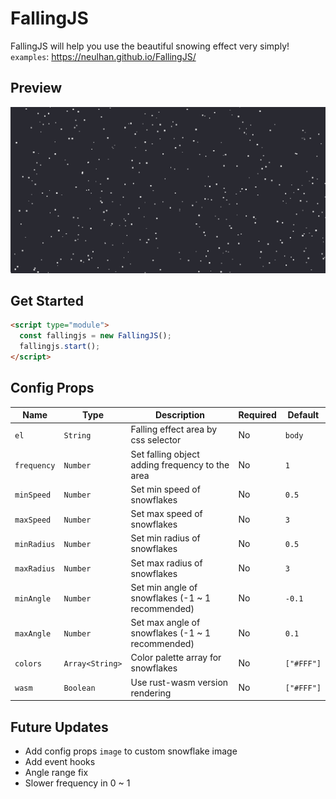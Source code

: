 # FallingJS

FallingJS will help you use the beautiful snowing effect very simply!  
`examples`: https://neulhan.github.io/FallingJS/

## Preview

<img src="https://raw.githubusercontent.com/Neulhan/fallingjs/master/examples/preview.png" />

## Get Started

```html
<script type="module">
  const fallingjs = new FallingJS();
  fallingjs.start();
</script>
```

## Config Props

| Name        | Type            | Description                                      | Required | Default    |
| ----------- | --------------- | ------------------------------------------------ | -------- | ---------- |
| `el`        | `String`        | Falling effect area by css selector              | No       | `body`     |
| `frequency` | `Number`        | Set falling object adding frequency to the area  | No       | `1`        |
| `minSpeed`  | `Number`        | Set min speed of snowflakes                      | No       | `0.5`      |
| `maxSpeed`  | `Number`        | Set max speed of snowflakes                      | No       | `3`        |
| `minRadius` | `Number`        | Set min radius of snowflakes                     | No       | `0.5`      |
| `maxRadius` | `Number`        | Set max radius of snowflakes                     | No       | `3`        |
| `minAngle`  | `Number`        | Set min angle of snowflakes (-1 ~ 1 recommended) | No       | `-0.1`     |
| `maxAngle`  | `Number`        | Set max angle of snowflakes (-1 ~ 1 recommended) | No       | `0.1`      |
| `colors`    | `Array<String>` | Color palette array for snowflakes               | No       | `["#FFF"]` |
| `wasm`      | `Boolean`       | Use rust-wasm version rendering                  | No       | `["#FFF"]` |

## Future Updates

- Add config props `image` to custom snowflake image
- Add event hooks
- Angle range fix
- Slower frequency in 0 ~ 1
